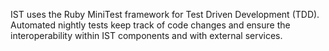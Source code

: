 IST uses the Ruby MiniTest framework for Test Driven Development (TDD). 
Automated nightly tests keep track of code changes and ensure the
interoperability within IST components and with external services.